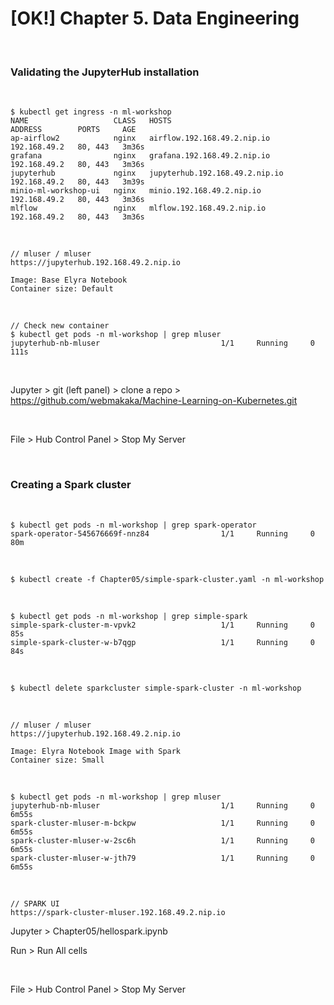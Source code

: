 # [OK!] Chapter 5. Data Engineering

<br/>

### Validating the JupyterHub installation

<br/>

```
$ kubectl get ingress -n ml-workshop
NAME                   CLASS   HOSTS                            ADDRESS        PORTS     AGE
ap-airflow2            nginx   airflow.192.168.49.2.nip.io      192.168.49.2   80, 443   3m36s
grafana                nginx   grafana.192.168.49.2.nip.io      192.168.49.2   80, 443   3m36s
jupyterhub             nginx   jupyterhub.192.168.49.2.nip.io   192.168.49.2   80, 443   3m39s
minio-ml-workshop-ui   nginx   minio.192.168.49.2.nip.io        192.168.49.2   80, 443   3m36s
mlflow                 nginx   mlflow.192.168.49.2.nip.io       192.168.49.2   80, 443   3m36s
```

<br/>

```
// mluser / mluser
https://jupyterhub.192.168.49.2.nip.io

Image: Base Elyra Notebook
Container size: Default
```

<br/>

```
// Check new container
$ kubectl get pods -n ml-workshop | grep mluser
jupyterhub-nb-mluser                           1/1     Running     0             111s
```

<br/>

Jupyter > git (left panel) > clone a repo > https://github.com/webmakaka/Machine-Learning-on-Kubernetes.git

<br/>

File > Hub Control Panel > Stop My Server

<br/>

### Creating a Spark cluster

<br/>

```
$ kubectl get pods -n ml-workshop | grep spark-operator
spark-operator-545676669f-nnz84                1/1     Running     0             80m
```

<br/>

```
$ kubectl create -f Chapter05/simple-spark-cluster.yaml -n ml-workshop
```

<br/>

```
$ kubectl get pods -n ml-workshop | grep simple-spark
simple-spark-cluster-m-vpvk2                   1/1     Running     0             85s
simple-spark-cluster-w-b7qgp                   1/1     Running     0             84s
```

<br/>

```
$ kubectl delete sparkcluster simple-spark-cluster -n ml-workshop
```

<br/>

```
// mluser / mluser
https://jupyterhub.192.168.49.2.nip.io

Image: Elyra Notebook Image with Spark
Container size: Small
```

<br/>

```
$ kubectl get pods -n ml-workshop | grep mluser
jupyterhub-nb-mluser                           1/1     Running     0             6m55s
spark-cluster-mluser-m-bckpw                   1/1     Running     0             6m55s
spark-cluster-mluser-w-2sc6h                   1/1     Running     0             6m55s
spark-cluster-mluser-w-jth79                   1/1     Running     0             6m55s
```

<br/>

```
// SPARK UI
https://spark-cluster-mluser.192.168.49.2.nip.io
```

Jupyter > Chapter05/hellospark.ipynb

Run > Run All cells

<br/>

File > Hub Control Panel > Stop My Server
